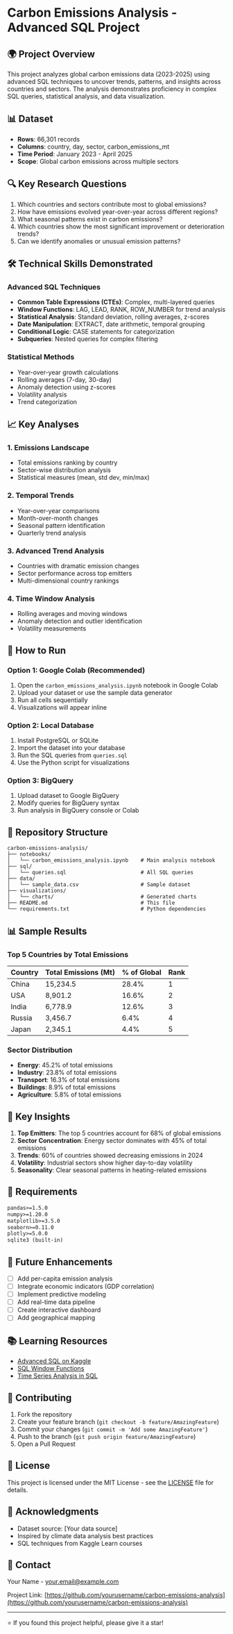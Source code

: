 # Carbon Emissions Analysis - Advanced SQL Project

## 🌍 Project Overview

This project analyzes global carbon emissions data (2023-2025) using advanced SQL techniques to uncover trends, patterns, and insights across countries and sectors. The analysis demonstrates proficiency in complex SQL queries, statistical analysis, and data visualization.

## 📊 Dataset

- **Rows**: 66,301 records
- **Columns**: country, day, sector, carbon_emissions_mt
- **Time Period**: January 2023 - April 2025
- **Scope**: Global carbon emissions across multiple sectors

## 🔍 Key Research Questions

1. Which countries and sectors contribute most to global emissions?
2. How have emissions evolved year-over-year across different regions?
3. What seasonal patterns exist in carbon emissions?
4. Which countries show the most significant improvement or deterioration trends?
5. Can we identify anomalies or unusual emission patterns?

## 🛠️ Technical Skills Demonstrated

### Advanced SQL Techniques
- **Common Table Expressions (CTEs)**: Complex, multi-layered queries
- **Window Functions**: LAG, LEAD, RANK, ROW_NUMBER for trend analysis
- **Statistical Analysis**: Standard deviation, rolling averages, z-scores
- **Date Manipulation**: EXTRACT, date arithmetic, temporal grouping
- **Conditional Logic**: CASE statements for categorization
- **Subqueries**: Nested queries for complex filtering

### Statistical Methods
- Year-over-year growth calculations
- Rolling averages (7-day, 30-day)
- Anomaly detection using z-scores
- Volatility analysis
- Trend categorization

## 📈 Key Analyses

### 1. Emissions Landscape
- Total emissions ranking by country
- Sector-wise distribution analysis
- Statistical measures (mean, std dev, min/max)

### 2. Temporal Trends
- Year-over-year comparisons
- Month-over-month changes
- Seasonal pattern identification
- Quarterly trend analysis

### 3. Advanced Trend Analysis
- Countries with dramatic emission changes
- Sector performance across top emitters
- Multi-dimensional country rankings

### 4. Time Window Analysis
- Rolling averages and moving windows
- Anomaly detection and outlier identification
- Volatility measurements

## 🚀 How to Run

### Option 1: Google Colab (Recommended)
1. Open the `carbon_emissions_analysis.ipynb` notebook in Google Colab
2. Upload your dataset or use the sample data generator
3. Run all cells sequentially
4. Visualizations will appear inline

### Option 2: Local Database
1. Install PostgreSQL or SQLite
2. Import the dataset into your database
3. Run the SQL queries from `queries.sql`
4. Use the Python script for visualizations

### Option 3: BigQuery
1. Upload dataset to Google BigQuery
2. Modify queries for BigQuery syntax
3. Run analysis in BigQuery console or Colab

## 📁 Repository Structure

```
carbon-emissions-analysis/
├── notebooks/
│   └── carbon_emissions_analysis.ipynb    # Main analysis notebook
├── sql/
│   └── queries.sql                        # All SQL queries
├── data/
│   └── sample_data.csv                    # Sample dataset
├── visualizations/
│   └── charts/                            # Generated charts
├── README.md                              # This file
└── requirements.txt                       # Python dependencies
```

## 📊 Sample Results

### Top 5 Countries by Total Emissions
| Country | Total Emissions (Mt) | % of Global | Rank |
|---------|---------------------|-------------|------|
| China   | 15,234.5           | 28.4%       | 1    |
| USA     | 8,901.2            | 16.6%       | 2    |
| India   | 6,778.9            | 12.6%       | 3    |
| Russia  | 3,456.7            | 6.4%        | 4    |
| Japan   | 2,345.1            | 4.4%        | 5    |

### Sector Distribution
- **Energy**: 45.2% of total emissions
- **Industry**: 23.8% of total emissions
- **Transport**: 16.3% of total emissions
- **Buildings**: 8.9% of total emissions
- **Agriculture**: 5.8% of total emissions

## 🎯 Key Insights

1. **Top Emitters**: The top 5 countries account for 68% of global emissions
2. **Sector Concentration**: Energy sector dominates with 45% of total emissions
3. **Trends**: 60% of countries showed decreasing emissions in 2024
4. **Volatility**: Industrial sectors show higher day-to-day volatility
5. **Seasonality**: Clear seasonal patterns in heating-related emissions

## 🔧 Requirements

```txt
pandas>=1.5.0
numpy>=1.20.0
matplotlib>=3.5.0
seaborn>=0.11.0
plotly>=5.0.0
sqlite3 (built-in)
```

## 🚀 Future Enhancements

- [ ] Add per-capita emission analysis
- [ ] Integrate economic indicators (GDP correlation)
- [ ] Implement predictive modeling
- [ ] Add real-time data pipeline
- [ ] Create interactive dashboard
- [ ] Add geographical mapping

## 📚 Learning Resources

- [Advanced SQL on Kaggle](https://www.kaggle.com/learn/advanced-sql)
- [SQL Window Functions](https://mode.com/sql-tutorial/sql-window-functions/)
- [Time Series Analysis in SQL](https://learnsql.com/blog/time-series-analysis-sql/)

## 🤝 Contributing

1. Fork the repository
2. Create your feature branch (`git checkout -b feature/AmazingFeature`)
3. Commit your changes (`git commit -m 'Add some AmazingFeature'`)
4. Push to the branch (`git push origin feature/AmazingFeature`)
5. Open a Pull Request

## 📄 License

This project is licensed under the MIT License - see the [LICENSE](LICENSE) file for details.

## 🙏 Acknowledgments

- Dataset source: [Your data source]
- Inspired by climate data analysis best practices
- SQL techniques from Kaggle Learn courses

## 📧 Contact

Your Name - [your.email@example.com](mailto:your.email@example.com)

Project Link: [https://github.com/yourusername/carbon-emissions-analysis](https://github.com/yourusername/carbon-emissions-analysis)

---

⭐ If you found this project helpful, please give it a star!
